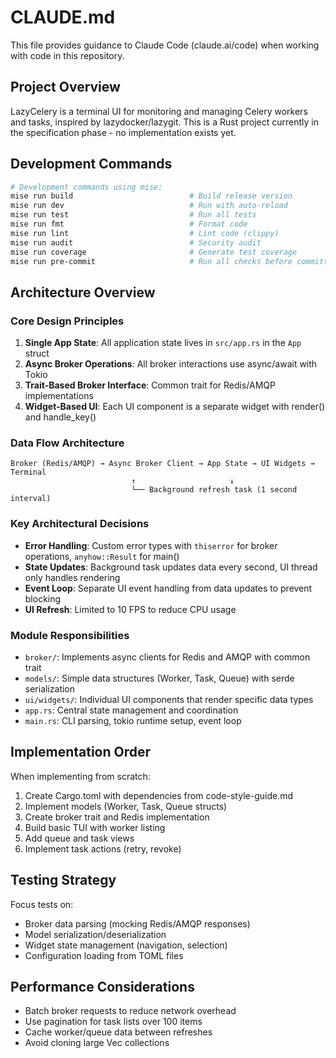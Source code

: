 # CLAUDE.md

This file provides guidance to Claude Code (claude.ai/code) when working with code in this repository.

## Project Overview

LazyCelery is a terminal UI for monitoring and managing Celery workers and tasks, inspired by lazydocker/lazygit. This is a Rust project currently in the specification phase - no implementation exists yet.

## Development Commands

```bash
# Development commands using mise:
mise run build                          # Build release version
mise run dev                            # Run with auto-reload
mise run test                           # Run all tests
mise run fmt                            # Format code
mise run lint                           # Lint code (clippy)
mise run audit                          # Security audit
mise run coverage                       # Generate test coverage
mise run pre-commit                     # Run all checks before committing
```

## Architecture Overview

### Core Design Principles
1. **Single App State**: All application state lives in `src/app.rs` in the `App` struct
2. **Async Broker Operations**: All broker interactions use async/await with Tokio
3. **Trait-Based Broker Interface**: Common trait for Redis/AMQP implementations
4. **Widget-Based UI**: Each UI component is a separate widget with render() and handle_key()

### Data Flow Architecture
```
Broker (Redis/AMQP) → Async Broker Client → App State → UI Widgets → Terminal
                           ↑                     ↓
                           └── Background refresh task (1 second interval)
```

### Key Architectural Decisions
- **Error Handling**: Custom error types with `thiserror` for broker operations, `anyhow::Result` for main()
- **State Updates**: Background task updates data every second, UI thread only handles rendering
- **Event Loop**: Separate UI event handling from data updates to prevent blocking
- **UI Refresh**: Limited to 10 FPS to reduce CPU usage

### Module Responsibilities
- `broker/`: Implements async clients for Redis and AMQP with common trait
- `models/`: Simple data structures (Worker, Task, Queue) with serde serialization
- `ui/widgets/`: Individual UI components that render specific data types
- `app.rs`: Central state management and coordination
- `main.rs`: CLI parsing, tokio runtime setup, event loop

## Implementation Order

When implementing from scratch:
1. Create Cargo.toml with dependencies from code-style-guide.md
2. Implement models (Worker, Task, Queue structs)
3. Create broker trait and Redis implementation
4. Build basic TUI with worker listing
5. Add queue and task views
6. Implement task actions (retry, revoke)

## Testing Strategy

Focus tests on:
- Broker data parsing (mocking Redis/AMQP responses)
- Model serialization/deserialization
- Widget state management (navigation, selection)
- Configuration loading from TOML files

## Performance Considerations

- Batch broker requests to reduce network overhead
- Use pagination for task lists over 100 items
- Cache worker/queue data between refreshes
- Avoid cloning large Vec<Task> collections
